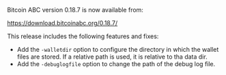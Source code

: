 Bitcoin ABC version 0.18.7 is now available from:

  <https://download.bitcoinabc.org/0.18.7/>

This release includes the following features and fixes:
 - Add the `-walletdir` option to configure the directory in which the wallet
   files are stored. If a relative path is used, it is relative to tha data dir.
 - Add the `-debuglogfile` option to change the path of the debug log file.
